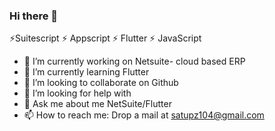 ### Hi there 👋


 ⚡Suitescript ⚡ Appscript  ⚡ Flutter ⚡ JavaScript   

- 🔭 I’m currently working on Netsuite- cloud based ERP
- 🌱 I’m currently learning Flutter 
- 👯 I’m looking to collaborate on Github
- 🤔 I’m looking for help with 
- 💬 Ask me about me NetSuite/Flutter 
- 📫 How to reach me: Drop a mail at satupz104@gmail.com


